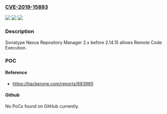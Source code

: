 ### [CVE-2019-15893](https://cve.mitre.org/cgi-bin/cvename.cgi?name=CVE-2019-15893)
![](https://img.shields.io/static/v1?label=Product&message=n%2Fa&color=blue)
![](https://img.shields.io/static/v1?label=Version&message=n%2Fa&color=blue)
![](https://img.shields.io/static/v1?label=Vulnerability&message=n%2Fa&color=brighgreen)

### Description

Sonatype Nexus Repository Manager 2.x before 2.14.15 allows Remote Code Execution.

### POC

#### Reference
- https://hackerone.com/reports/683965

#### Github
No PoCs found on GitHub currently.

